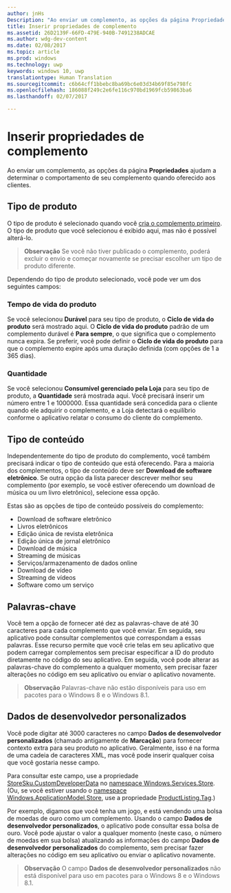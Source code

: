 ```yaml
---
author: jnHs
Description: "Ao enviar um complemento, as opções da página Propriedades ajudam a determinar o comportamento de seu complemento quando oferecido aos clientes."
title: Inserir propriedades de complemento
ms.assetid: 26D2139F-66FD-479E-940B-7491238ADCAE
ms.author: wdg-dev-content
ms.date: 02/08/2017
ms.topic: article
ms.prod: windows
ms.technology: uwp
keywords: windows 10, uwp
translationtype: Human Translation
ms.sourcegitcommit: c6b64cff1bbebc8ba69bc6e03d34b69f85e798fc
ms.openlocfilehash: 186088f249c2e6fe116c970bd1969fcb59863ba6
ms.lasthandoff: 02/07/2017

---
```


# <a name="enter-add-on-properties"></a>Inserir propriedades de complemento


Ao enviar um complemento, as opções da página **Propriedades** ajudam a determinar o comportamento de seu complemento quando oferecido aos clientes.

## <a name="product-type"></a>Tipo de produto

O tipo de produto é selecionado quando você [cria o complemento primeiro](set-your-add-on-product-id.md). O tipo de produto que você selecionou é exibido aqui, mas não é possível alterá-lo.

> **Observação**  Se você não tiver publicado o complemento, poderá excluir o envio e começar novamente se precisar escolher um tipo de produto diferente. 

Dependendo do tipo de produto selecionado, você pode ver um dos seguintes campos:

### <a name="product-lifetime"></a>Tempo de vida do produto
Se você selecionou **Durável** para seu tipo de produto, o **Ciclo de vida do produto** será mostrado aqui. O **Ciclo de vida do produto** padrão de um complemento durável é **Para sempre**, o que significa que o complemento nunca expira. Se preferir, você pode definir o **Ciclo de vida do produto** para que o complemento expire após uma duração definida (com opções de 1 a 365 dias). 

### <a name="quantity"></a>Quantidade
Se você selecionou **Consumível gerenciado pela Loja** para seu tipo de produto, a **Quantidade** será mostrada aqui. Você precisará inserir um número entre 1 e 1000000. Essa quantidade será concedida para o cliente quando ele adquirir o complemento, e a Loja detectará o equilíbrio conforme o aplicativo relatar o consumo do cliente do complemento.

## <a name="content-type"></a>Tipo de conteúdo

Independentemente do tipo de produto do complemento, você também precisará indicar o tipo de conteúdo que está oferecendo. Para a maioria dos complementos, o tipo de conteúdo deve ser **Download de software eletrônico**. Se outra opção da lista parecer descrever melhor seu complemento (por exemplo, se você estiver oferecendo um download de música ou um livro eletrônico), selecione essa opção. 

Estas são as opções de tipo de conteúdo possíveis do complemento:

-   Download de software eletrônico
-   Livros eletrônicos
-   Edição única de revista eletrônica
-   Edição única de jornal eletrônico
-   Download de música
-   Streaming de músicas
-   Serviços/armazenamento de dados online
-   Download de vídeo
-   Streaming de vídeos
-   Software como um serviço

## <a name="keywords"></a>Palavras-chave

Você tem a opção de fornecer até dez as palavras-chave de até 30 caracteres para cada complemento que você enviar. Em seguida, seu aplicativo pode consultar complementos que correspondam a essas palavras. Esse recurso permite que você crie telas em seu aplicativo que podem carregar complementos sem precisar especificar a ID do produto diretamente no código do seu aplicativo. Em seguida, você pode alterar as palavras-chave do complemento a qualquer momento, sem precisar fazer alterações no código em seu aplicativo ou enviar o aplicativo novamente.

> **Observação**  Palavras-chave não estão disponíveis para uso em pacotes para o Windows 8 e o Windows 8.1.

## <a name="custom-developer-data"></a>Dados de desenvolvedor personalizados

Você pode digitar até 3000 caracteres no campo **Dados de desenvolvedor personalizados** (chamado antigamente de **Marcação**) para fornecer contexto extra para seu produto no aplicativo. Geralmente, isso é na forma de uma cadeia de caracteres XML, mas você pode inserir qualquer coisa que você gostaria nesse campo.

Para consultar este campo, use a propriedade [StoreSku.CustomDeveloperData](https://msdn.microsoft.com/en-us/library/windows/apps/windows.services.store.storesku.customdeveloperdata.aspx) no [namespace Windows.Services.Store](https://msdn.microsoft.com/en-us/library/windows/apps/windows.services.store.aspx). (Ou, se você estiver usando o [namespace Windows.ApplicationModel.Store](https://msdn.microsoft.com/en-us/library/windows/apps/windows.applicationmodel.store.aspx), use a propriedade [ProductListing.Tag](https://msdn.microsoft.com/en-us/library/windows/apps/windows.applicationmodel.store.productlisting.tag.aspx).)

Por exemplo, digamos que você tenha um jogo, e está vendendo uma bolsa de moedas de ouro como um complemento. Usando o campo **Dados de desenvolvedor personalizados**, o aplicativo pode consultar essa bolsa de ouro. Você pode ajustar o valor a qualquer momento (neste caso, o número de moedas em sua bolsa) atualizando as informações do campo **Dados de desenvolvedor personalizados** do complemento, sem precisar fazer alterações no código em seu aplicativo ou enviar o aplicativo novamente.

> **Observação**  O campo **Dados de desenvolvedor personalizados** não está disponível para uso em pacotes para o Windows 8 e o Windows 8.1.

 

 

 





